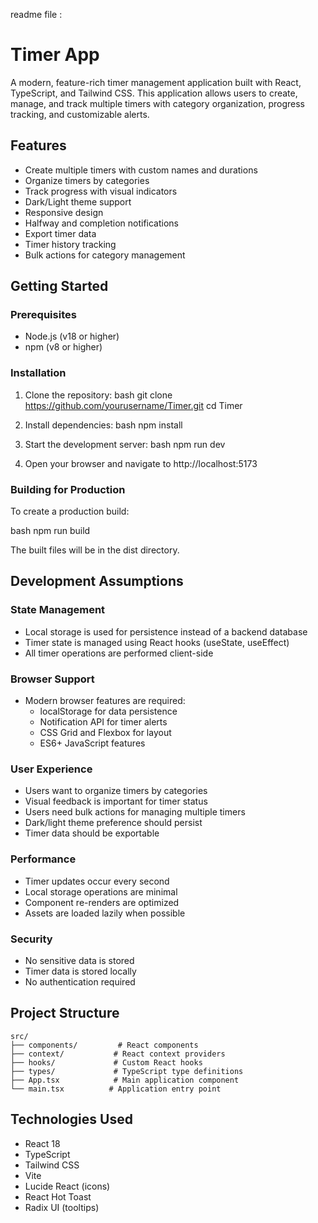 readme file :
# Timer App

A modern, feature-rich timer management application built with React, TypeScript, and Tailwind CSS. This application allows users to create, manage, and track multiple timers with category organization, progress tracking, and customizable alerts.


## Features

- Create multiple timers with custom names and durations
- Organize timers by categories
- Track progress with visual indicators
- Dark/Light theme support
- Responsive design
- Halfway and completion notifications
- Export timer data
- Timer history tracking
- Bulk actions for category management

## Getting Started

### Prerequisites

- Node.js (v18 or higher)
- npm (v8 or higher)

### Installation

1. Clone the repository:
bash
git clone https://github.com/yourusername/Timer.git
cd Timer


2. Install dependencies:
bash
npm install


3. Start the development server:
bash
npm run dev


4. Open your browser and navigate to http://localhost:5173

### Building for Production

To create a production build:

bash
npm run build


The built files will be in the dist directory.

## Development Assumptions

### State Management
- Local storage is used for persistence instead of a backend database
- Timer state is managed using React hooks (useState, useEffect)
- All timer operations are performed client-side

### Browser Support
- Modern browser features are required:
  - localStorage for data persistence
  - Notification API for timer alerts
  - CSS Grid and Flexbox for layout
  - ES6+ JavaScript features

### User Experience
- Users want to organize timers by categories
- Visual feedback is important for timer status
- Users need bulk actions for managing multiple timers
- Dark/light theme preference should persist
- Timer data should be exportable

### Performance
- Timer updates occur every second
- Local storage operations are minimal
- Component re-renders are optimized
- Assets are loaded lazily when possible

### Security
- No sensitive data is stored
- Timer data is stored locally
- No authentication required

## Project Structure

```
src/
├── components/         # React components
├── context/           # React context providers
├── hooks/             # Custom React hooks
├── types/             # TypeScript type definitions
├── App.tsx            # Main application component
└── main.tsx          # Application entry point
```

## Technologies Used

- React 18
- TypeScript
- Tailwind CSS
- Vite
- Lucide React (icons)
- React Hot Toast
- Radix UI (tooltips)